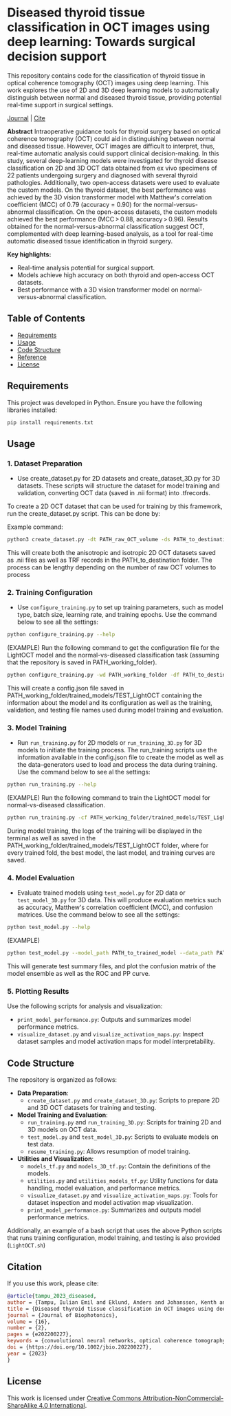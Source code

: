 
# Diseased thyroid tissue classification in OCT images using deep learning: Towards surgical decision support

This repository contains code for the classification of thyroid tissue in optical coherence tomography (OCT) images using deep learning. This work explores the use of 2D and 3D deep learning models to automatically distinguish between normal and diseased thyroid tissue, providing potential real-time support in surgical settings.

[Journal](https://doi.org/10.1002/jbio.202200227) | [Cite](#reference)

**Abstract**
Intraoperative guidance tools for thyroid surgery based on optical coherence tomography (OCT) could aid in distinguishing between normal and diseased tissue. However, OCT images are difficult to interpret, thus, real-time automatic analysis could support clinical decision-making. In this study, several deep-learning models were investigated for thyroid disease classification on 2D and 3D OCT data obtained from ex vivo specimens of 22 patients undergoing surgery and diagnosed with several thyroid pathologies. Additionally, two open-access datasets were used to evaluate the custom models. On the thyroid dataset, the best performance was achieved by the 3D vision transformer model with Matthew's correlation coefficient (MCC) of 0.79 (accuracy = 0.90) for the normal-versus-abnormal classification. On the open-access datasets, the custom models achieved the best performance (MCC > 0.88, accuracy > 0.96). Results obtained for the normal-versus-abnormal classification suggest OCT, complemented with deep learning-based analysis, as a tool for real-time automatic diseased tissue identification in thyroid surgery.

**Key highlights:**
- Real-time analysis potential for surgical support.
- Models achieve high accuracy on both thyroid and open-access OCT datasets.
- Best performance with a 3D vision transformer model on normal-versus-abnormal classification.
## Table of Contents
- [Requirements](#requirements)
- [Usage](#usage)
- [Code Structure](#code-structure)
- [Reference](#reference)
- [License](#license)

## Requirements
This project was developed in Python. Ensure you have the following libraries installed:

```bash
pip install requirements.txt
```
## Usage

### 1. Dataset Preparation
- Use create_dataset.py for 2D datasets and create_dataset_3D.py for 3D datasets. These scripts will structure the dataset for model training and validation, converting OCT data (saved in .nii format) into .tfrecords.

To create a 2D OCT dataset that can be used for training by this framework, run the create_dataset.py script. This can be done by:

Example command:
```bash
python3 create_dataset.py -dt PATH_raw_OCT_volume -ds PATH_to_destination -s PATH_to_the_csv_file -ss 1.4 2.0 -r 0.07
```
This will create both the anisotropic and isotropic 2D OCT datasets saved as .nii files as well as TRF records in the PATH_to_destination folder. The process can be lengthy depending on the number of raw OCT volumes to process

### 2. Training Configuration
- Use `configure_training.py` to set up training parameters, such as model type, batch size, learning rate, and training epochs. Use the command below to see all the settings:
```bash
python configure_training.py --help
```

(EXAMPLE) Run the following command to get the configuration file for the LightOCT model and the normal-vs-diseased classification task (assuming that the repository is saved in PATH_working_folder).
```bash
python configure_training.py -wd PATH_working_folder -df PATH_to_destination/2D_isotropic_TFR -tts PATH_to_destination/2D_isotropic_TFR/train_test_split.json -mc LightOCT -mn TEST_LightOCT -ct c1
```
This will create a config.json file saved in PATH_working_folder/trained_models/TEST_LightOCT containing the information about the model and its configuration as well as the training, validation, and testing file names used during model training and evaluation.

### 3. Model Training
- Run `run_training.py` for 2D models or `run_training_3D.py` for 3D models to initiate the training process. The run_training scripts use the information available in the config.json file to create the model as well as the data-generators used to load and process the data during training. Use the command below to see al the settings:
```bash
python run_training.py --help
```

(EXAMPLE) Run the following command to train the LightOCT model for normal-vs-diseased classification.
```bash
python run_training.py -cf PATH_working_folder/trained_models/TEST_LightOCT/config.json -e 250 -p 250 
```
During model training, the logs of the training will be displayed in the terminal as well as saved in the PATH_working_folder/trained_models/TEST_LightOCT folder, where for every trained fold, the best model, the last model, and training curves are saved.

### 4. Model Evaluation
- Evaluate trained models using `test_model.py` for 2D data or `test_model_3D.py` for 3D data. This will produce evaluation metrics such as accuracy, Matthew's correlation coefficient (MCC), and confusion matrices. Use the command below to see all the settings:
```bash
python test_model.py --help
```
(EXAMPLE) 
```bash
python test_model.py --model_path PATH_to_trained_model --data_path PATH_dataset_folder
```
This will generate test summary files, and plot the confusion matrix of the model ensemble as well as the ROC and PP curve.

### 5. Plotting Results
Use the following scripts for analysis and visualization:
- `print_model_performance.py`: Outputs and summarizes model performance metrics.
- `visualize_dataset.py` and `visualize_activation_maps.py`: Inspect dataset samples and model activation maps for model interpretability.

## Code Structure

The repository is organized as follows:

- **Data Preparation**:
  - `create_dataset.py` and `create_dataset_3D.py`: Scripts to prepare 2D and 3D OCT datasets for training and testing.
- **Model Training and Evaluation**:
  - `run_training.py` and `run_training_3D.py`: Scripts for training 2D and 3D models on OCT data.
  - `test_model.py` and `test_model_3D.py`: Scripts to evaluate models on test data.
  - `resume_training.py`: Allows resumption of model training.
- **Utilities and Visualization**:
  - `models_tf.py` and `models_3D_tf.py`: Contain the definitions of the models.
  - `utilities.py` and `utilities_models_tf.py`: Utility functions for data handling, model evaluation, and performance metrics.
  - `visualize_dataset.py` and `visualize_activation_maps.py`: Tools for dataset inspection and model activation map visualization.
  - `print_model_performance.py`: Summarizes and outputs model performance metrics.

Additionally, an example of a bash script that uses the above Python scripts that runs training configuration, model training, and testing is also provided (`LightOCT.sh`)

## Citation
If you use this work, please cite:

```bibtex
@article{tampu_2023_diseased,
author = {Tampu, Iulian Emil and Eklund, Anders and Johansson, Kenth and Gimm, Oliver and Haj-Hosseini, Neda},
title = {Diseased thyroid tissue classification in OCT images using deep learning: Towards surgical decision support},
journal = {Journal of Biophotonics},
volume = {16},
number = {2},
pages = {e202200227},
keywords = {convolutional neural networks, optical coherence tomography, surgical guidance, thyroid, tissue classification, vision transformers},
doi = {https://doi.org/10.1002/jbio.202200227},
year = {2023}
}
```

## License
This work is licensed under [Creative Commons Attribution-NonCommercial-ShareAlike 4.0 International](https://creativecommons.org/licenses/by-nc-sa/4.0/).
